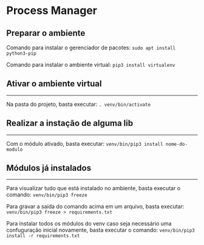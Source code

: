 # Process Manager

## Preparar o ambiente

Comando para instalar o gerenciador de pacotes: `sudo apt install python3-pip`

Comando para instalar o ambiente virtual: `pip3 install virtualenv`

## Ativar o ambiente virtual
---
Na pasta do projeto, basta executar: `. venv/bin/activate`

## Realizar a instação de alguma lib
---
Com o módulo ativado, basta executar: `venv/bin/pip3 install nome-do-modulo`

## Módulos já instalados
---
Para visualizar tudo que está instalado no ambiente, basta executar o comando: `venv/bin/pip3 freeze`

Para gravar a saída do comando acima em um arquivo, basta executar: `venv/bin/pip3 freeze > requirements.txt`

Para instalar todos os módulos do venv caso seja necessário uma confuguração inicial novamente, basta executar o comando: `venv/bin/pip3 install -r requirements.txt`
